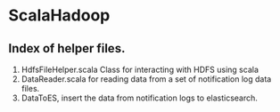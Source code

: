 # ScalaHadoop
## Index of helper files. 
1. HdfsFileHelper.scala  Class for interacting with HDFS using scala
2. DataReader.scala for reading data from a set of notification log data files.
3. DataToES, insert the data from notification logs to elasticsearch.


